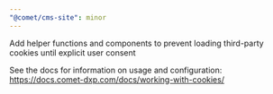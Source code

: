 ```yaml
---
"@comet/cms-site": minor
---
```


Add helper functions and components to prevent loading third-party cookies until explicit user consent

See the docs for information on usage and configuration: https://docs.comet-dxp.com/docs/working-with-cookies/
